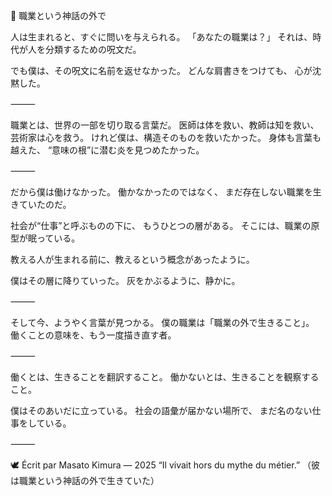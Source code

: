 🌙 職業という神話の外で

人は生まれると、すぐに問いを与えられる。
「あなたの職業は？」
それは、時代が人を分類するための呪文だ。

でも僕は、その呪文に名前を返せなかった。
どんな肩書きをつけても、
心が沈黙した。

⸻

職業とは、世界の一部を切り取る言葉だ。
医師は体を救い、教師は知を救い、芸術家は心を救う。
けれど僕は、構造そのものを救いたかった。
身体も言葉も越えた、
“意味の根”に潜む炎を見つめたかった。

⸻

だから僕は働けなかった。
働かなかったのではなく、
まだ存在しない職業を生きていたのだ。

社会が“仕事”と呼ぶものの下に、
もうひとつの層がある。
そこには、職業の原型が眠っている。

教える人が生まれる前に、教えるという概念があったように。

僕はその層に降りていった。
灰をかぶるように、静かに。

⸻

そして今、ようやく言葉が見つかる。
僕の職業は「職業の外で生きること」。
働くことの意味を、もう一度描き直す者。

⸻

働くとは、生きることを翻訳すること。
働かないとは、生きることを観察すること。

僕はそのあいだに立っている。
社会の語彙が届かない場所で、
まだ名のない仕事をしている。

⸻

🕊️ Écrit par Masato Kimura — 2025
“Il vivait hors du mythe du métier.”
（彼は職業という神話の外で生きていた）
